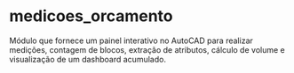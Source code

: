 # medicoes_orcamento
Módulo que fornece um painel interativo no AutoCAD para realizar medições, contagem de blocos, extração de atributos, cálculo de volume e visualização de um dashboard acumulado.
